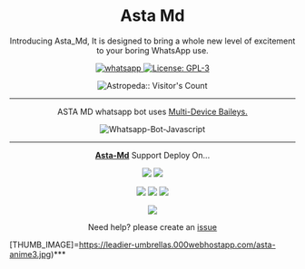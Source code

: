  <h1 align="center"> Asta Md </h1> 
<p align="center"> Introducing Asta_Md, It is designed to bring a whole new level of excitement to your boring WhatsApp use. </p>

<p align="center">
  <a herf="https://leadier-umbrellas.000webhostapp.com/asta-anime3.jpg"></a>
</p>
    
   
   
<p align="center">
  <a href="https://wa.me/+2348039607375?text=Hi+Bro--+I+Need+Help.+I+messaged+you+from+Asta-Md+Repo" target="_blank">
    <img alt="whatsapp" src="https://img.shields.io/badge/ Whatsapp -25D366?style=for-the-badge&logo=whatsapp&logoColor=white" />
  </a>
  <a aria-label="Asta_Md is free to use" href="https://github.com/Astropeda/Asta-Md/blob/main/LICENCE" target="_blank">
    <img alt="License: GPL-3" src="https://badges.frapsoft.com/os/gpl/gpl.png?v=103)](https://opensource.org/licenses/GPL-3.0/" target="_blank" />
  </a>
  <a aria-label="Asta_Md is free to use" href="https://github.com/Astropeda" target="_blank">
  </a>

</p>
<p align="center"><img src="https://profile-counter.glitch.me/{Astropeda}/count.svg" alt="Astropeda:: Visitor's Count" /></p>

---




<p align="center"> ASTA MD whatsapp bot uses
  <a href="https://github.com/adiwajshing/Baileys">Multi-Device Baileys.</a>
</p>
<p align="center">
  <img title="Whatsapp-Bot-Javascript" src="https://img.shields.io/badge/Javascript-363303?style=for-the-badge&logo=javascript&logoColor=c6c631"></img>
</p>

---

<p align="center">
  <a href="https://github.com/Astropeda/Asta-Md"><b>Asta-Md</b></a> Support Deploy On...
</p>

<p align="center">
  <a href="https://github.com/Astropeda/Asta-Md/blob/main/temp/deploy-on-vps.md"><img src="https://img.shields.io/badge/self hosting-3d1513?style=for-the-badge&logo=serverless&logoColor=FD5750"></a>
  <a href="https://railway.app/template/GZOvIe?referralCode=wVDLrh"><img src="https://img.shields.io/badge/railway-3e164f?style=for-the-badge&logo=railway&logoColor=0B0D0E"></a>
</p>
<p align="center">
  <a href="#"><img src="https://img.shields.io/badge/heroku-9d7acc?style=for-the-badge&logo=heroku&logoColor=430098"></a>
  <a href="#"><img src="https://img.shields.io/badge/replit-253c99?style=for-the-badge&logo=replit&logoColor=F26207"></a>
  <a href="https://app.koyeb.com/apps/deploy?type=git&repository=github.com/Astropeda/Asta-Md-Md&branch=main&env[SESSION_ID]&env[OWNER_NUMBER]=923184474176&env[MONGODB_URI]&&env[OWNER_NAME]=Suhail&env[KOYEB_API]&env[PREFIX]=.&env[WAPRESENCE]&env[AUTO_READ_STATUS]=false&env[DISABLE_PM]=false&env[PACK_AUTHER]=whatsapp+bot&env[PACK_NAME]=Suhail+MD&env[STYLE]=0&env[MODE]=private&env[READ_MESSAGE]=false&env[THEME]=SUHAIL&env[WARN_COUNT]=3&env[BLOCK_JID]=null&env[TIME_ZONE]=Asia/Karachi&name=suhail-md&env[KOYEB_NAME]=suhail-md&env[SUDO]=null&env[THUMB_IMAGE]=https://i.imgur.com/NpA3ZsJ.jpeg"><img src="https://img.shields.io/badge/koyeb-033604?style=for-the-badge&logo=koyeb&logoColor=white"></a>
</p>
<p align="center">
  <a href="https://leadier-umbrellas.000webhostapp.com/asta-anime3.jpg"><img src="https://img.shields.io/badge/CodeSpace-green?colorA=%23ff000&colorB=%23017e40&style=for-the-badge&logo=git&logoColor=white"></a>
</p>
<p align="center">Need help? please create an <a href="https://github.com/Astropeda/Asta-Md/issues">issue</a></p>


 

   
 
[THUMB_IMAGE]=https://leadier-umbrellas.000webhostapp.com/asta-anime3.jpg)***
